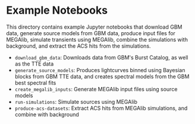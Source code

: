 # Example Notebooks

This directory contains example Jupyter notebooks that download GBM data, generate source models from GBM data, produce input files for MEGAlib, simulate transients using MEGAlib, combine the simulations with background, and extract the ACS hits from the simulations.  

- `download_gbm_data`: Downloads data from GBM's Burst Catalog, as well as the TTE data
- `generate_source_models`: Produces lightcurves binned using Bayesian blocks from GBM TTE data, and creates spectral models from the GBM best spectral fits
- `create_megalib_inputs`: Generate MEGAlib input files using source models
- `run-simulations`: Simulate sources using MEGAlib
- `produce-acs-datasets`: Extract ACS hits from MEGAlib simulations, and combine with background